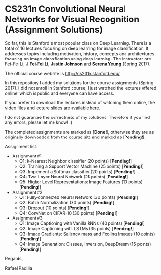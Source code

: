 CS231n Convolutional Neural Networks for Visual Recognition (Assignment Solutions)
===========

So far, this is Stanford's most popular class on Deep Learning. There is a total of 16 lectures focusing on deep learning for image classification. It addresses topics including motivation, history, concepts and architectures focusing on image classification using deep learning. The instructors are Fei-Fei Li, J [**Fei-Fei Li**](http://vision.stanford.edu/feifeili/), [**Justin Johnson**](http://cs.stanford.edu/people/jcjohns/) and [**Serena Yeung**](http://ai.stanford.edu/~syyeung/) (Spring 2017).

The official course website is http://cs231n.stanford.edu/

In this repository I added my solutions for the course assignments (Spring 2017). I did not enroll in Stanford course, I just watched the lectures offered online, which is public and everyone can have access.

If you prefer to download the lectures instead of watching them online, the video files and lecture slides are available [here](https://drive.google.com/drive/folders/0B-BNKfjyEnVAMXAxdU85VG56Zjg).

I do not guarantee the correctness of my solutions. Therefore if you find any errors, please let me know! :) 

The completed assignments are marked as [**Done!**], otherwise they are as originally downloaded from the [course site](http://cs231n.stanford.edu/) and marked as [**Pending!**].

Assignment list:

 * Assignment #1
 	* Q1: k-Nearest Neighbor classifier (20 points) [**Pending!**]
 	* Q2: Training a Support Vector Machine (25 points) [**Pending!**]
 	* Q3: Implement a Softmax classifier (20 points) [**Pending!**]
 	* Q4: Two-Layer Neural Network (25 points) [**Pending!**]
 	* Q5: Higher Level Representations: Image Features (10 points) [**Pending!**]
 * Assignment #2
 	* Q1: Fully-connected Neural Network (30 points) [**Pending!**]
 	* Q2: Batch Normalization (30 points) [**Pending!**]
 	* Q3: Dropout (10 points) [**Pending!**]
 	* Q4: ConvNet on CIFAR-10 (30 points) [**Pending!**]
 * Assignment #3
 	* Q1: Image Captioning with Vanilla RNNs (40 points) [**Pending!**]
 	* Q2: Image Captioning with LSTMs (35 points) [**Pending!**]
 	* Q3: Image Gradients: Saliency maps and Fooling Images (10 points) [**Pending!**]
 	* Q4: Image Generation: Classes, Inversion, DeepDream (15 points) [**Pending!**]
  
  Regards,
  
  Rafael Padilla
